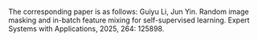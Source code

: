 The corresponding paper is as follows:
Guiyu Li, Jun Yin. Random image masking and in-batch feature mixing for self-supervised learning. Expert Systems with Applications, 2025, 264: 125898.
